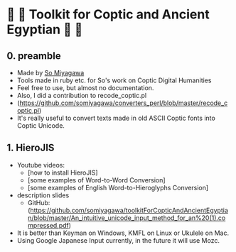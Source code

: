 # :star2: :dizzy: Toolkit for Coptic and Ancient Egyptian  :dizzy: :star2:

## 0. preamble

* Made by [So Miyagawa](https://uni-goettingen.academia.edu/SoMiyagawa)
* Tools made in ruby etc. for So's work on Coptic Digital Humanities
* Feel free to use, but almost no documentation. 
* Also, I did a contribution to recode_coptic.pl 
 * (https://github.com/somiyagawa/converters_perl/blob/master/recode_coptic.pl)
 * It's really useful to convert texts made in old ASCII Coptic fonts into Coptic Unicode.
 
## 1. HieroJIS

* Youtube videos: 
  * [how to install HieroJIS]
  * [some examples of Word-to-Word Conversion]
  * [some examples of English Word-to-Hieroglyphs Conversion]
* description slides
    * GitHub: (https://github.com/somiyagawa/toolkitForCopticAndAncientEgyptian/blob/master/An_intuitive_unicode_input_method_for_an%20(1).compressed.pdf)
* It is better than Keyman on Windows, KMFL on Linux or Ukulele on Mac.
* Using Google Japanese Input currently, in the future it will use Mozc.
